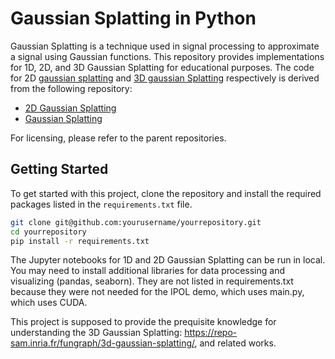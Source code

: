 # Gaussian Splatting in Python

Gaussian Splatting is a technique used in signal processing to approximate a signal using Gaussian functions. This repository provides implementations for 1D, 2D, and 3D Gaussian Splatting for educational purposes.
The code for 2D [gaussian splatting](2D_Gaussian_Splatting.ipynb) and [3D gaussian Splatting](main.py) respectively is derived from the following repository:

- [2D Gaussian Splatting](https://github.com/OutofAi/2D-Gaussian-Splatting)
- [Gaussian Splatting](https://github.com/nerfstudio-project/gsplat)

For licensing, please refer to the parent repositories.

## Getting Started

To get started with this project, clone the repository and install the required packages listed in the `requirements.txt` file.

```sh
git clone git@github.com:yourusername/yourrepository.git
cd yourrepository
pip install -r requirements.txt
```
The Jupyter notebooks for 1D and 2D Gaussian Splatting can be run in local. You may need to install additional libraries for data processing and visualizing (pandas, seaborn). They are not listed in requirements.txt because they were not needed for the IPOL demo, which uses main.py, which uses CUDA.

This project is supposed to provide the prequisite knowledge for understanding the 3D Gaussian Splatting: https://repo-sam.inria.fr/fungraph/3d-gaussian-splatting/, and related works.
